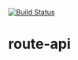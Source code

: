 [![Build Status](https://travis-ci.org/findechoes/route-api.svg?branch=master)](https://travis-ci.org/findechoes/route-api)
# route-api
